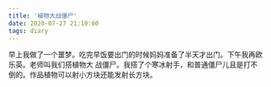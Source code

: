 ```yaml
---
title: '植物大战僵尸'
date: 2020-07-27 21:10:60
tags: diary
---
```

早上我做了一个噩梦。吃完早饭要出门的时候妈妈准备了半天才出门。下午我再欧乐英。老师叫我们搭植物大
战僵尸。我搭了个寒冰射手，和普通僵尸儿且是打不倒的。作品植物可以射小方块还能发射长方块。
